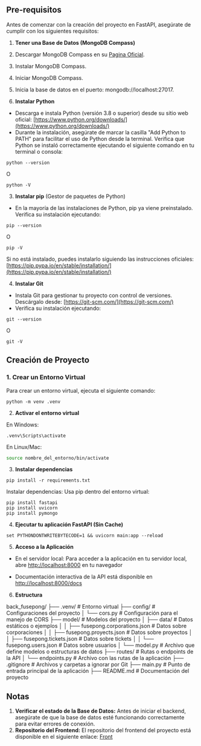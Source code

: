 ## Pre-requisitos
Antes de comenzar con la creación del proyecto en FastAPI, asegúrate de cumplir con los siguientes requisitos:

1. **Tener una Base de Datos (MongoDB Compass)**
  1. Descargar MongoDB Compass en su [Pagina Oficial](https://www.mongodb.com/try/download/compass).
  2. Instalar MongoDB Compass.
  3. Iniciar MongoDB Compass.
  4. Inicia la base de datos en el puerto: mongodb://localhost:27017.

2. **Instalar Python**
- Descarga e instala Python (versión 3.8 o superior) desde su sitio web oficial: [https://www.python.org/downloads/](https://www.python.org/downloads/)
- Durante la instalación, asegúrate de marcar la casilla "Add Python to PATH" para facilitar el uso de Python desde la terminal.
Verifica que Python se instaló correctamente ejecutando el siguiente comando en tu terminal o consola:
```prompt
python --version
```
O
```prompt
python -V
```

3. **Instalar pip** (Gestor de paquetes de Python)
- En la mayoría de las instalaciones de Python, pip ya viene preinstalado. Verifica su instalación ejecutando:
```prompt
pip --version
```
O
```prompt
pip -V
```

Si no está instalado, puedes instalarlo siguiendo las instrucciones oficiales: [https://pip.pypa.io/en/stable/installation/](https://pip.pypa.io/en/stable/installation/)

4. **Instalar Git**
- Instala Git para gestionar tu proyecto con control de versiones. Descárgalo desde: [https://git-scm.com/](https://git-scm.com/)
- Verifica su instalación ejecutando:
```prompt
git --version
```
O
```prompt
git -V
```

## Creación de Proyecto

### 1. Crear un Entorno Virtual

Para crear un entorno virtual, ejecuta el siguiente comando:

```prompt
python -m venv .venv
```

2. **Activar el entorno virtual**

En Windows:
```prompt
.venv\Scripts\activate
```

En Linux/Mac:
```bash
source nombre_del_entorno/bin/activate
```

3. **Instalar dependencias**

```prompt
pip install -r requirements.txt
```

Instalar dependencias: Usa pip dentro del entorno virtual:
```
pip install fastapi 
pip install uvicorn
pip install pymongo
```
4. **Ejecutar tu aplicación FastAPI (Sin Cache)**
```
set PYTHONDONTWRITEBYTECODE=1 && uvicorn main:app --reload
```

5. **Acceso a la Aplicación**

- En el servidor local: Para acceder a la aplicación en tu servidor local, abre [http://localhost:8000](http://localhost:8000) en tu navegador

- Documentación interactiva de la API está disponible en [http://localhost:8000/docs](http://localhost:8000/docs)

6. **Estructura**

back_fusepong/
├── .venv/                        # Entorno virtual
├── config/                       # Configuraciones del proyecto
│   └── cors.py                     # Configuración para el manejo de CORS
├── model/                        # Modelos del proyecto
│   ├── data/                       # Datos estáticos o ejemplos
│   │   ├── fusepong.corporations.json  # Datos sobre corporaciones
│   │   ├── fusepong.proyects.json      # Datos sobre proyectos
│   │   ├── fusepong.tickets.json       # Datos sobre tickets
│   │   └── fusepong.users.json         # Datos sobre usuarios
│   └── model.py                    # Archivo que define modelos o estructuras de datos
├── routes/                       # Rutas o endpoints de la API
│   └── endpoints.py                # Archivo con las rutas de la aplicación
├── .gitignore                    # Archivos y carpetas a ignorar por Git
├── main.py                       # Punto de entrada principal de la aplicación
├── README.md                     # Documentación del proyecto

## Notas
1. **Verificar el estado de la Base de Datos:**
Antes de iniciar el backend, asegúrate de que la base de datos esté funcionando correctamente para evitar errores de conexión.
2. **Repositorio del Frontend:**
El repositorio del frontend del proyecto está disponible en el siguiente enlace: [Front](https://github.com/SebastianMartinezLesmes/front_fusepong)
